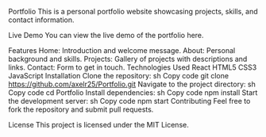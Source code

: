 Portfolio
This is a personal portfolio website showcasing projects, skills, and contact information.

Live Demo
You can view the live demo of the portfolio here.

Features
Home: Introduction and welcome message.
About: Personal background and skills.
Projects: Gallery of projects with descriptions and links.
Contact: Form to get in touch.
Technologies Used
React
HTML5
CSS3
JavaScript
Installation
Clone the repository:
sh
Copy code
git clone https://github.com/axelr25/Portfolio.git
Navigate to the project directory:
sh
Copy code
cd Portfolio
Install dependencies:
sh
Copy code
npm install
Start the development server:
sh
Copy code
npm start
Contributing
Feel free to fork the repository and submit pull requests.

License
This project is licensed under the MIT License.

